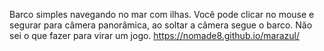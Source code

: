 Barco simples navegando no mar com ilhas. Você pode clicar no mouse e segurar para câmera panorâmica, ao soltar a câmera segue o barco. Não sei o que fazer para virar um jogo.
https://nomade8.github.io/marazul/
